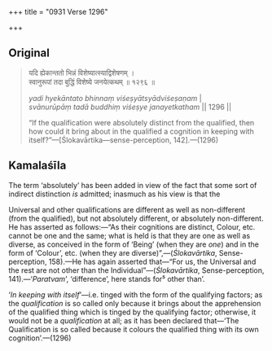 +++
title = "0931 Verse 1296"

+++
## Original 
>
> यदि ह्येकान्ततो भिन्नं विशेष्यात्स्याद्विशेषणम् ।  
> स्वानुरूपां तदा बुद्धिं विशेष्ये जनयेत्कथम् ॥ १२९६ ॥ 
>
> *yadi hyekāntato bhinnaṃ viśeṣyātsyādviśeṣaṇam* \|  
> *svānurūpāṃ tadā buddhiṃ viśeṣye janayetkatham* \|\| 1296 \|\| 
>
> “If the qualification were absolutely distinct from the qualified, then how could it bring about in the qualified a cognition in keeping with itself?”—[Ślokavārtika—sense-perception, 142].—(1296)



## Kamalaśīla

The term ‘absolutely’ has been added in view of the fact that some sort of indirect distinction *is* admitted; inasmuch as his view is that the

Universal and other qualifications are different as well as non-different (from the qualified), but not absolutely different, or absolutely non-different. He has asserted as follows:—“As their cognitions are distinct, Colour, etc. cannot be one and the same; what is held is that they are one as well as diverse, as conceived in the form of ‘Being’ (when they are *one*) and in the form of ‘Colour’, etc. (when they are diverse)”,—(*Ślokavārtika*, Sense-perception, 158).—He has again asserted that—“For us, the Universal and the rest are not other than the Individual”—(*Ślokavārtika*, Sense-perception, 141).—‘*Paratvam*’, ‘difference’, here stands for⁵ other than’.

‘*In keeping with itself*’—i.e. tinged with the form of the qualifying factors; as the *qualification* is so called only because it brings about the apprehension of the qualified thing which is tinged by the qualifying factor; otherwise, it would not be a *qualification* at all; as it has been declared that—‘The Qualification is so called because it colours the qualified thing with its own cognition’.—(1296)


